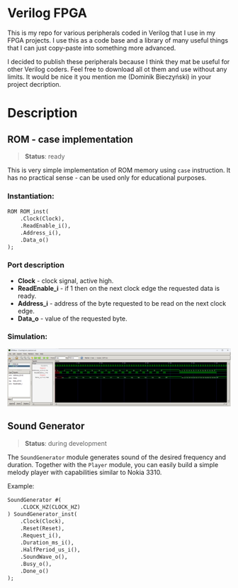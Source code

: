 
# Verilog FPGA
This is my repo for various peripherals coded in Verilog that I use in my FPGA projects. I use this as a code base and a library of many useful things that I can just copy-paste into something more advanced. 

I decided to publish these peripherals because I think they mat be useful for other Verilog coders. Feel free to download all ot them and use without any limits. It would be nice it you mention me (Dominik Bieczyński) in your project decription.

# Description

## ROM - case implementation

>**Status**: ready

This is very simple implementation of ROM memory using `case` instruction. It has no practical sense - can be used only for educational purposes.

### Instantiation:

	ROM ROM_inst(
		.Clock(Clock),
		.ReadEnable_i(),
		.Address_i(),
		.Data_o()
	);
	
### Port description

* **Clock** - clock signal, active high.
* **ReadEnable_i** - if 1 then on the next clock edge the requested data is ready.
* **Address_i** - address of the byte requested to be read on the next clock edge.
* **Data_o** - value of the requested byte.
	
### Simulation:

![Simulation](rom_case/simulation.png "Simulation")

## Sound Generator

>**Status**: during development

The `SoundGenerator` module generates sound of the desired frequency and duration. Together with the `Player` module, you can easily build a simple melody player with capabilities similar to Nokia 3310.

Example:

	SoundGenerator #(
		.CLOCK_HZ(CLOCK_HZ)
	) SoundGenerator_inst(
		.Clock(Clock),
		.Reset(Reset),
		.Request_i(),
		.Duration_ms_i(),
		.HalfPeriod_us_i(),
		.SoundWave_o(),
		.Busy_o(),
		.Done_o()
	);

